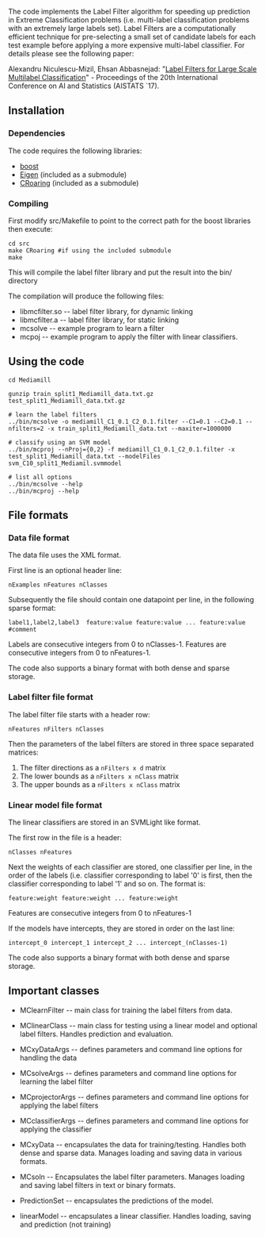 The code implements the Label Filter algorithm for speeding up prediction in Extreme Classification problems (i.e. multi-label classification problems with an extremely large labels set). Label Filters are a computationally efficient technique for pre-selecting a small set of candidate labels for each test example before applying a more expensive multi-label classifier. For details please see the following paper:

Alexandru Niculescu-Mizil, Ehsan Abbasnejad: "[Label Filters for Large Scale Multilabel Classification](http://www.niculescu-mizil.org/paper.php?p=mcfilter.pdf)" - Proceedings of the 20th International Conference on AI and Statistics (AISTATS `17).


## Installation

### Dependencies
The code requires the following libraries:

- [boost](https://www.boost.org)
- [Eigen](http://eigen.tuxfamily.org)  (included as a submodule)
- [CRoaring](http://roaringbitmap.org)  (included as a submodule)


### Compiling

First modify src/Makefile to point to the correct path for the boost libraries then execute:

```
cd src
make CRoaring #if using the included submodule
make
```

This will compile the label filter library and put the result into the bin/ directory

The compilation will produce the following files:

- libmcfilter.so -- label filter library, for dynamic linking
- libmcfilter.a -- label filter library, for static linking
- mcsolve -- example program to learn a filter
- mcpoj -- example program to apply the filter with linear classifiers.


## Using the code

```
cd Mediamill

gunzip train_split1_Mediamill_data.txt.gz test_split1_Mediamill_data.txt.gz

# learn the label filters
../bin/mcsolve -o mediamill_C1_0.1_C2_0.1.filter --C1=0.1 --C2=0.1 --nfilters=2 -x train_split1_Mediamill_data.txt --maxiter=1000000

# classify using an SVM model
../bin/mcproj --nProj={0,2} -f mediamill_C1_0.1_C2_0.1.filter -x test_split1_Mediamill_data.txt --modelFiles svm_C10_split1_Mediamil.svmmodel

# list all options
../bin/mcsolve --help
../bin/mcproj --help

```



## File formats

### Data file format

The data file uses the XML format.

First line is an optional header line:

```
nExamples nFeatures nClasses
```

Subsequently the file should contain one datapoint per line, in the following sparse format:

```
label1,label2,label3  feature:value feature:value ... feature:value  #comment
```

Labels are consecutive integers from 0 to nClasses-1.
Features are consecutive integers from 0 to nFeatures-1.

The code also supports a binary format with both dense and sparse storage.


### Label filter file format

The label filter file starts with a header row:

```
nFeatures nFilters nClasses
```

Then the parameters of the label filters are stored in three space separated matrices:

1. The filter directions as a `nFilters x d` matrix
2. The lower bounds as a `nFilters x nClass` matrix
3. The upper bounds as a `nFilters x nClass` matrix



### Linear model file format

The linear classifiers are stored in an SVMLight like format.

The first row in the file is a header:

```
nClasses nFeatures
```

Next the weights of each classifier are stored, one classifier per line, in the order of the labels (i.e. classifier corresponding to label '0' is first, then the classifier corresponding to label '1' and so on. The format is:

```
feature:weight feature:weight ... feature:weight
```

Features are consecutive integers from 0 to nFeatures-1

If the models have intercepts, they are stored in order on the last line:

```
intercept_0 intercept_1 intercept_2 ... intercept_(nClasses-1)
```

The code also supports a binary format with both dense and sparse storage.


## Important classes

- MClearnFilter -- main class for training the label filters from data.
- MClinearClass -- main class for testing using a linear model and optional label filters. Handles prediction and evaluation.

- MCxyDataArgs -- defines parameters and command line options for handling the data
- MCsolveArgs -- defines parameters and command line options for learning the label filter
- MCprojectorArgs -- defines parameters and command line options for applying the label filters
- MCclassifierArgs -- defines parameters and command line options for applying the classifier

- MCxyData -- encapsulates the data for training/testing. Handles both dense and sparse data.  Manages loading and
saving data in various formats.
- MCsoln -- Encapsulates the label filter parameters. Manages loading and saving label filters in text or binary formats.
- PredictionSet -- encapsulates the predictions of the model.
- linearModel -- encapsulates a linear classifier. Handles loading, saving and prediction (not training)
